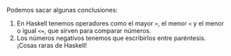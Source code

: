 Podemos sacar algunas conclusiones:

1. En Haskell tenemos operadores como el mayor `>`, el menor `<` y el menor o igual `<=`, que sirven para comparar números.
2. Los números negativos tenemos que escribirlos entre paréntesis. ¡Cosas raras de Haskell!